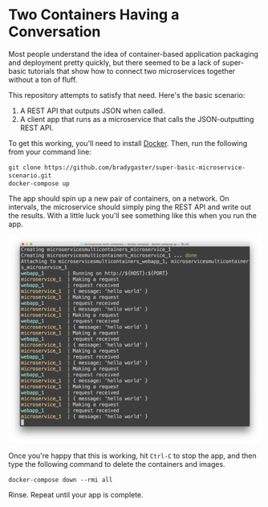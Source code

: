 # Two Containers Having a Conversation

Most people understand the idea of container-based application packaging and deployment pretty quickly, but there seemed to be a lack of super-basic tutorials that show how to connect two microservices together without a ton of fluff. 

This repository attempts to satisfy that need. Here's the basic scenario:

1. A REST API that outputs JSON when called.
1. A client app that runs as a microservice that calls the JSON-outputting REST API.

To get this working, you'll need to install [Docker](http://www.docker.com). Then, run the following from your command line:

```
git clone https://github.com/bradygaster/super-basic-microservice-scenario.git
docker-compose up
```

The app should spin up a new pair of containers, on a network. On intervals, the microservice should simply ping the REST API and write out the results. With a little luck you'll see something like this when you run the app. 

![app running](./media/app-running.png)

Once you're happy that this is working, hit `Ctrl-C` to stop the app, and then type the following command to delete the containers and images. 

```
docker-compose down --rmi all
```

Rinse. Repeat until your app is complete. 